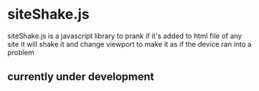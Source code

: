 # siteShake.js
siteShake.js is a javascript library to prank if it's added to html file of any site it will shake it and change viewport to make it as if the device ran into a problem
## currently under development
